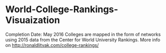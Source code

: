 # World-College-Rankings-Visuaization
 Completion Date: May 2016
 Colleges are mapped in the form of networks using 2015 data from the Center for World University Rankings.
 More info on http://ronaldlitvak.com/college-rankings/
